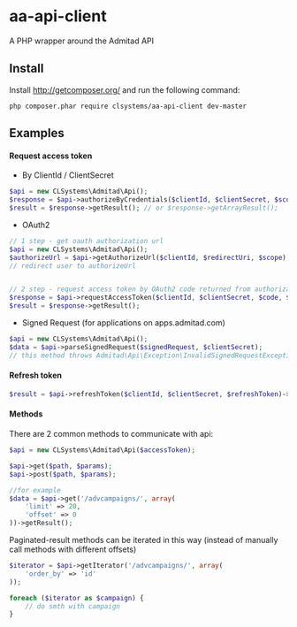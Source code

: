 aa-api-client
==================

A PHP wrapper around the Admitad API

Install
-------

Install http://getcomposer.org/ and run the following command:

```
php composer.phar require clsystems/aa-api-client dev-master
```

Examples
-------

#### Request access token

* By ClientId / ClientSecret

```php
$api = new CLSystems\Admitad\Api();
$response = $api->authorizeByCredentials($clientId, $clientSecret, $scope);
$result = $response->getResult(); // or $response->getArrayResult();
```
* OAuth2

```php
// 1 step - get oauth authorization url
$api = new CLSystems\Admitad\Api();
$authorizeUrl = $api->getAuthorizeUrl($clientId, $redirectUri, $scope);
// redirect user to authorizeUrl


// 2 step - request access token by OAuth2 code returned from authorization url
$response = $api->requestAccessToken($clientId, $clientSecret, $code, $redirectUri);
$result = $response->getResult();
```
* Signed Request (for applications on apps.admitad.com)

```php
$api = new CLSystems\Admitad\Api();
$data = $api->parseSignedRequest($signedRequest, $clientSecret);
// this method throws Admitad\Api\Exception\InvalidSignedRequestException when $signedRequest is invalid
```

#### Refresh token

```php
$result = $api->refreshToken($clientId, $clientSecret, $refreshToken)->getResult();
```

#### Methods
There are 2 common methods to communicate with api:
```php
$api = new CLSystems\Admitad\Api($accessToken);

$api->get($path, $params);
$api->post($path, $params);

//for example
$data = $api->get('/advcampaigns/', array(
    'limit' => 20,
    'offset' => 0
))->getResult();
```

Paginated-result methods can be iterated in this way (instead of manually call methods with different offsets)

```php
$iterator = $api->getIterator('/advcampaigns/', array(
    'order_by' => 'id'
));

foreach ($iterator as $campaign) {
    // do smth with campaign
}
```
